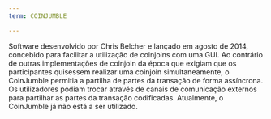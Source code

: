 ```yaml
---
term: COINJUMBLE

---
```

Software desenvolvido por Chris Belcher e lançado em agosto de 2014, concebido para facilitar a utilização de coinjoins com uma GUI. Ao contrário de outras implementações de coinjoin da época que exigiam que os participantes quisessem realizar uma coinjoin simultaneamente, o CoinJumble permitia a partilha de partes da transação de forma assíncrona. Os utilizadores podiam trocar através de canais de comunicação externos para partilhar as partes da transação codificadas. Atualmente, o CoinJumble já não está a ser utilizado.